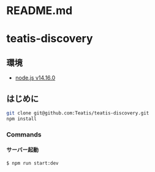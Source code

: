 # README.md
# teatis-discovery
## 環境
 - [node.js v14.16.0](https://nodejs.org/en/)


## はじめに
```bash
git clone git@github.com:Teatis/teatis-discovery.git
npm install
```

### Commands

#### サーバー起動
```bash
$ npm run start:dev
```

